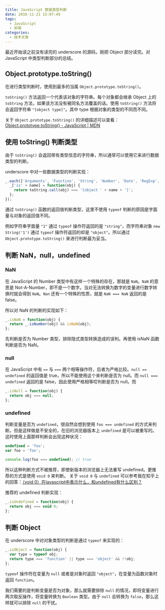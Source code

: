 ```yaml
---
title: JavaScript 数据类型判断
date: 2016-11-21 15:07:49
tags: 
  - JavaScript
  - 前端
categories:
  - 技术文章
---
```

最近开始读之前没有读完的 underscore 的源码，刚把 Object 部分读完。对 JavaScript 中类型判断部分的总结。

## Object.prototype.toString()
在进行类型判断时，使用到最多的当属 `Object.prototype.toString()`。

`toString()` 方法返回一个代表该对象的字符串。每个对象都会继承 Object 上的 `toString` 方法，如果该方法没有被同名方法覆盖的话。使用 `toString()` 方法将会返回字符串 `"[object type]"`。其中 type 根据对象的类型的不同而不同。

关于 `Object.prototype.toString()` 的详细描述可以查看：[Object.prototype.toString() - JavaScript | MDN](https://developer.mozilla.org/zh-CN/docs/Web/JavaScript/Reference/Global_Objects/Object/toString)

<!--more-->

## 使用 toString() 判断类型
由于 `toString()` 会返回带有类型信息的字符串，所以通常可以使用它来进行数据类型的判断。

underscore 中对一些数据类型的判断实现：

```js
_.each(['Arguments', 'Function', 'String', 'Number', 'Date', 'RegExp', 'Error', 'Symbol', 'Map', 'WeakMap', 'Set', 'WeakSet'], function(name) {
  _['is' + name] = function(obj) {
    return toString.call(obj) === '[object ' + name + ']';
  };
});
```

通过 `toString()` 函数的返回值判断类型，这里不使用 `typeof` 判断的原因是字面量与对象的返回值不同。

例如字符串字面量 `"1"` 通过 `typeof` 操作符返回的是 `"string"`，而字符串对象 `new String('1')` 通过 `typeof` 操作符返回的却是 `"object"`。所以通过 `Object.prototype.toString()` 来进行判断最为妥当。

## 判断 NaN，null，undefined

### NaN
在 JavaScript 的 Number 类型中有这样一个特殊的存在，那就是 `NaN`。`NaN` 的意思是 Not-A-Number，即不是一个数字。当对无法转换为数字的变量进行数字转换时就会得到 `NaN`。`Nan` 还有一个特殊的性质，就是 `NaN === NaN` 返回的是 false。

所以对 NaN 的判断的实现如下：

``` js
_.isNaN = function(obj) {
  return _.isNumber(obj) && isNaN(obj);
};
```

先判断是否为 Number 类型，排除隐式类型转换造成的误判。再使用 isNaN 函数判断是否为 NaN。

### null
在 JavaScript 中有 `==` 与 `===` 两个相等操作符，后者为严格比较。`null == undefined` 的返回值是 true，所以不能使用这个来判断是否为 null。而 `null === undefined` 返回的是 false，因此使用严格相等哎判断是否为 null。而

``` js
_.isNull = function(obj) {
  return obj === null;
};
```

### undefined
判断变量是否为 `undefined`，很自然会想到使用 `foo === undefined` 的方式来判断。但是这样做是不安全的，在旧的浏览器版本上 `undefined` 是可以被重写的。这时使用上面那样判断会出现这种状况：

``` js
undefined = 'foo';
var foo = 'foo';

console.log(foo === undefined); // true
```

所以这种判断方式不被推荐，即使新版本的浏览器上无法重写 undefined。更推荐的方式是使用 `void 0` 来判断。
关于 `void 0` 与 `undefined` 可以参考我在知乎上的回答：[（void 0）在javascript中表示什么，和undefined有什么区别？](https://www.zhihu.com/question/52645620/answer/131470539)

推荐的 undefined 判断实现：

``` js
_.isUndefined = function(obj) {
  return obj === void 0;
};
```

## 判断 Object
在 underscore 中对对象类型的判断是通过 `typeof` 来实现的：

``` js
_.isObject = function(obj) {
  var type = typeof obj;
  return type === 'function' || type === 'object' && !!obj;
};
```

`typeof` 操作符在变量为 `null` 或者是对象时返回 `"object"`，在变量为函数对象时返回 `function`。

我们需要的是判断变量是否为对象，那么就需要排除 `null` 的情况，即将变量进行两次取反操作，将变量转换为 `Boolean` 类型。由于 `null` 会转换为 `false`，那么这样就可以排除 `null` 的干扰。
